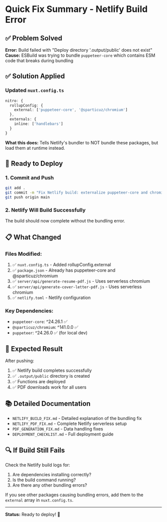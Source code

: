 # Quick Fix Summary - Netlify Build Error

## ✅ Problem Solved

**Error:** Build failed with "Deploy directory '.output/public' does not exist"  
**Cause:** ESBuild was trying to bundle `puppeteer-core` which contains ESM code that breaks during bundling

## ✅ Solution Applied

### Updated `nuxt.config.ts`

```typescript
nitro: {
  rollupConfig: {
    external: ['puppeteer-core', '@sparticuz/chromium']
  },
  externals: {
    inline: ['handlebars']
  }
}
```

**What this does:** Tells Netlify's bundler to NOT bundle these packages, but load them at runtime instead.

## 🚀 Ready to Deploy

### 1. Commit and Push
```bash
git add .
git commit -m "Fix Netlify build: externalize puppeteer-core and chromium"
git push origin main
```

### 2. Netlify Will Build Successfully
The build should now complete without the bundling error.

## 📋 What Changed

### Files Modified:
1. ✅ `nuxt.config.ts` - Added rollupConfig.external
2. ✅ `package.json` - Already has puppeteer-core and @sparticuz/chromium
3. ✅ `server/api/generate-resume-pdf.js` - Uses serverless chromium
4. ✅ `server/api/generate-cover-letter-pdf.js` - Uses serverless chromium
5. ✅ `netlify.toml` - Netlify configuration

### Key Dependencies:
- `puppeteer-core`: ^24.26.1 ✅
- `@sparticuz/chromium`: ^141.0.0 ✅
- `puppeteer`: ^24.26.0 ✅ (for local dev)

## 🎯 Expected Result

After pushing:
1. ✅ Netlify build completes successfully
2. ✅ `.output/public` directory is created
3. ✅ Functions are deployed
4. ✅ PDF downloads work for all users

## 📚 Detailed Documentation

- `NETLIFY_BUILD_FIX.md` - Detailed explanation of the bundling fix
- `NETLIFY_PDF_FIX.md` - Complete Netlify serverless setup
- `PDF_GENERATION_FIX.md` - Data handling fixes
- `DEPLOYMENT_CHECKLIST.md` - Full deployment guide

## 🔍 If Build Still Fails

Check the Netlify build logs for:
1. Are dependencies installing correctly?
2. Is the build command running?
3. Are there any other bundling errors?

If you see other packages causing bundling errors, add them to the `external` array in `nuxt.config.ts`.

---

**Status:** Ready to deploy! 🚀

